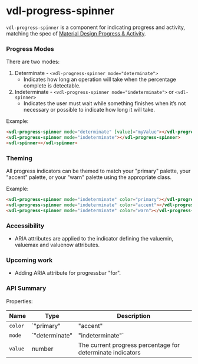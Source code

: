 # vdl-progress-spinner

`vdl-progress-spinner` is a component for indicating progress and activity, matching the spec of 
[Material Design Progress & Activity](https://www.google.com/design/spec/components/progress-activity.html).

### Progress Modes

There are two modes:
 1. Determinate - `<vdl-progress-spinner mode="determinate">`
    * Indicates how long an operation will take when the percentage complete is detectable. 
 2. Indeterminate - `<vdl-progress-spinner mode="indeterminate">` or `<vdl-spinner>`
    * Indicates the user must wait while something finishes when it’s not necessary or possible to indicate how long it
      will take.

Example:

 ```html
<vdl-progress-spinner mode="determinate" [value]="myValue"></vdl-progress-spinner>
<vdl-progress-spinner mode="indeterminate"></vdl-progress-spinner>
<vdl-spinner></vdl-spinner>
 ```

### Theming

All progress indicators can be themed to match your "primary" palette, your "accent" palette, or your "warn" palette using the appropriate class.

Example:

 ```html
<vdl-progress-spinner mode="indeterminate" color="primary"></vdl-progress-spinner>
<vdl-progress-spinner mode="indeterminate" color="accent"></vdl-progress-spinner>
<vdl-progress-spinner mode="indeterminate" color="warn"></vdl-progress-spinner>
 ```

### Accessibility

 * ARIA attributes are applied to the indicator defining the valuemin, valuemax and valuenow attributes.

### Upcoming work

 * Adding ARIA attribute for progressbar "for".

### API Summary

Properties:

| Name      | Type                              | Description |
| ---       | ---                               | --- |
| `color`   | `"primary"|"accent"|"warn"`       | The color palette of the progress indicator |
| `mode`    | `"determinate"|"indeterminate"`   | The mode of the progress indicator |
| `value`   | number                            | The current progress percentage for determinate indicators |
